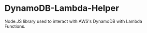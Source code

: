 # DynamoDB-Lambda-Helper
Node.JS library used to interact with AWS's DynamoDB with Lambda Functions. 
